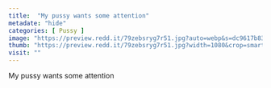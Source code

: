 ```yaml
---
title:  "My pussy wants some attention"
metadate: "hide"
categories: [ Pussy ]
image: "https://preview.redd.it/79zebsryg7r51.jpg?auto=webp&s=dc9617b839090896f82280edfd85e8c33ceea877"
thumb: "https://preview.redd.it/79zebsryg7r51.jpg?width=1080&crop=smart&auto=webp&s=9112185c40c5bd7fb329db56f9b905f69c3849b0"
visit: ""
---
```

My pussy wants some attention
